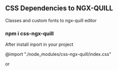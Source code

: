 ## CSS Dependencies to NGX-QUILL

Classes and custom fonts to ngx-quill editor

### npm i css-ngx-quill

After install inport in your project 

@import "./node_modules/css-ngx-quill/index.css"

or

#### <link rel="stylesheet" type="text/css" href="./node_modules/css-ngx-quill/index.css">


